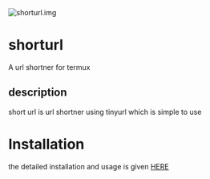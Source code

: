 <img src ="http://th3cr00k3dm4n.unaux.com/wp-content/uploads/2021/06/Screenshot_2021.06.07_09.32.15.694-1024x576.png" alt="shorturl.img">


<h1>shorturl</h1>
A url shortner for termux
<h2>description</h2>
  short url is url shortner using tinyurl which is simple to use
<h1>Installation</h1>
   the detailed installation and usage is given 
<a href="http://th3cr00k3dm4n.unaux.com/blog/shorturl/">HERE</a>

